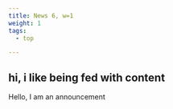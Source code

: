```yaml
---
title: News 6, w=1
weight: 1
tags:
  - top

---
```

## hi, i like being fed with content

Hello, I am an announcement